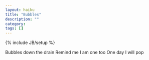 ```yaml
---
layout: haiku
title: "Bubbles"
description: ""
category:
tags: []
---
```

{% include JB/setup %}

Bubbles down the drain
Remind me I am one too
One day I will pop

